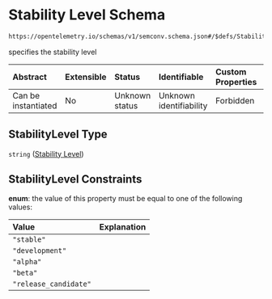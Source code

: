 # Stability Level Schema

```txt
https://opentelemetry.io/schemas/v1/semconv.schema.json#/$defs/StabilityLevel
```

specifies the stability level

| Abstract            | Extensible | Status         | Identifiable            | Custom Properties | Additional Properties | Access Restrictions | Defined In                                                                           |
| :------------------ | :--------- | :------------- | :---------------------- | :---------------- | :-------------------- | :------------------ | :----------------------------------------------------------------------------------- |
| Can be instantiated | No         | Unknown status | Unknown identifiability | Forbidden         | Allowed               | none                | [semconv.schema.json\*](../../../schemas/semconv.schema.json "open original schema") |

## StabilityLevel Type

`string` ([Stability Level](../stability/semconv-opentelemetry-semantic-convention-schema-definitions-stability-level.md))

## StabilityLevel Constraints

**enum**: the value of this property must be equal to one of the following values:

| Value                 | Explanation |
| :-------------------- | :---------- |
| `"stable"`            |             |
| `"development"`       |             |
| `"alpha"`             |             |
| `"beta"`              |             |
| `"release_candidate"` |             |
